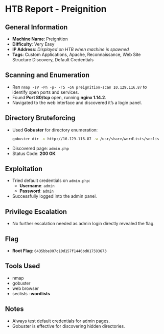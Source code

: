 # HTB Report - Preignition

## General Information
- **Machine Name**: Preignition
- **Difficulty**: Very Easy
- **IP Address**: *Displayed on HTB when machine is spawned*
- **Tags**: Custom Applications, Apache, Reconnaissance, Web Site Structure Discovery, Default Credentials

## Scanning and Enumeration
- Ran `nmap -sV -Pn -p- -T5 -oA preignition-scan 10.129.116.87` to identify open ports and services.
- Found **Port 80/tcp** open, running **nginx 1.14.2**.
- Navigated to the web interface and discovered it’s a login panel.

## Directory Bruteforcing
- Used **Gobuster** for directory enumeration:
  ```bash
  gobuster dir -u http://10.129.116.87 -w /usr/share/wordlists/seclists/Discovery/Web-Content/common.txt -x .php
  ```
- Discovered page: `admin.php`
- Status Code: **200 OK**

## Exploitation
- Tried default credentials on `admin.php`:
  - **Username**: `admin`
  - **Password**: `admin`
- Successfully logged into the admin panel.

## Privilege Escalation
- No further escalation needed as admin login directly revealed the flag.

## Flag
- **Root Flag**: `6435bbe007c10d157f1446bd017503673`

## Tools Used
- nmap
- gobuster
- web browser
- seclists **-wordlists**
## Notes
- Always test default credentials for admin pages.
- Gobuster is effective for discovering hidden directories.
